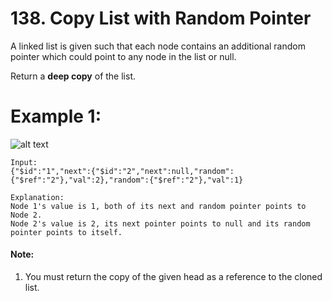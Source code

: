 # 138. Copy List with Random Pointer

A linked list is given such that each node contains an additional random pointer which could point to any node in the list or null.

Return a **deep copy** of the list.

# Example 1:
![alt text](https://discuss.leetcode.com/uploads/files/1470150906153-2yxeznm.png)
````
Input:
{"$id":"1","next":{"$id":"2","next":null,"random":{"$ref":"2"},"val":2},"random":{"$ref":"2"},"val":1}

Explanation:
Node 1's value is 1, both of its next and random pointer points to Node 2.
Node 2's value is 2, its next pointer points to null and its random pointer points to itself.
````

#### Note:

1. You must return the copy of the given head as a reference to the cloned list.
